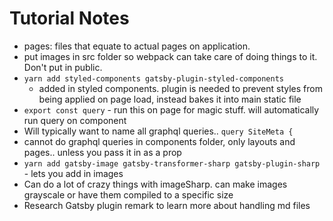 # Tutorial Notes

- pages: files that equate to actual pages on application.
- put images in src folder so webpack can take care of doing things to it. Don't put in public.
- `yarn add styled-components gatsby-plugin-styled-components`
  - added in styled components. plugin is needed to prevent styles from being applied on page load, instead bakes it into main static file
- `export const query` - run this on page for magic stuff. will automatically run query on component
- Will typically want to name all graphql queries.. `query SiteMeta {`
- cannot do graphql queries in components folder, only layouts and pages.. unless you pass it in as a prop
- `yarn add gatsby-image gatsby-transformer-sharp gatsby-plugin-sharp` - lets you add in images
- Can do a lot of crazy things with imageSharp. can make images grayscale or have them compiled to a specific size
- Research Gatsby plugin remark to learn more about handling md files
